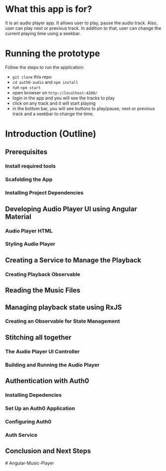 # What this app is for?

It is an audio player app. It allows user to play, pause the audio track. Also, user can play next or previous track. In addition to that, user can change the current playing time using a seekbar.

# Running the prototype
Follow the steps to run the application:

* `git clone` this repo
* `cd auth0-audio` and `npm install`
* run `npm start`
* open browser on `http://localhost:4200/`
* login in the app and you will see the tracks to play
* click on any track and it will start playing
* in the bottom bar, you will see buttons to play/pause, next or previous track and a seekbar to change the time.

# Introduction (Outline)

## Prerequisites
### Install required tools
### Scafolding the App
### Installing Project Dependencies

## Developing Audio Player UI using Angular Material
### Audio Player HTML
### Styling Audio Player

## Creating a Service to Manage the Playback
### Creating Playback Observable

## Reading the Music Files

## Managing playback state using RxJS
### Creating an Observable for State Management

## Stitching all together
### The Audio Player UI Controller
### Building and Running the Audio Player

## Authentication with Auth0
### Installing Depedencies
### Set Up an Auth0 Application
### Configuring Auth0
### Auth Service

## Conclusion and Next Steps
#   A n g u l a r - M u s i c - P l a y e r  
 